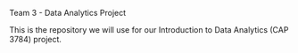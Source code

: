 Team 3 - Data Analytics Project

This is the repository we will use for our Introduction to Data Analytics (CAP 3784) project.
